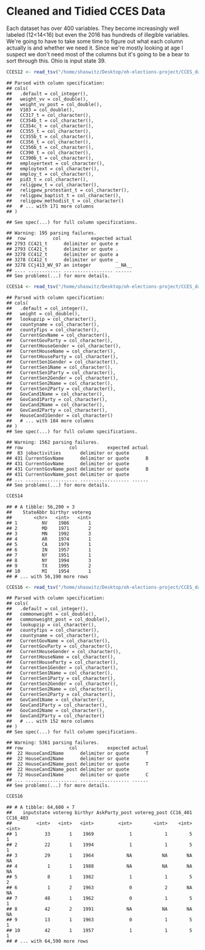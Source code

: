 Cleaned and Tidied CCES Data
================

Each dataset has over 400 variables. They become increasingly well labeled (12&lt;14&lt;16) but even the 2016 has hundreds of illegible variables. We're going to have to take some time to figure out what each column actually is and whether we need it. Since we're mostly looking at age I suspect we don't need most of the columns but it's going to be a bear to sort through this. Ohio is input state 39.

``` r
CCES12 <- read_tsv("/home/shaswitz/Desktop/oh-elections-project/CCES_data/CCES12.tab") 
```

    ## Parsed with column specification:
    ## cols(
    ##   .default = col_integer(),
    ##   weight_vv = col_double(),
    ##   weight_vv_post = col_double(),
    ##   V103 = col_double(),
    ##   CC317_t = col_character(),
    ##   CC354b_t = col_character(),
    ##   CC354c_t = col_character(),
    ##   CC355_t = col_character(),
    ##   CC355b_t = col_character(),
    ##   CC356_t = col_character(),
    ##   CC356b_t = col_character(),
    ##   CC390_t = col_character(),
    ##   CC390b_t = col_character(),
    ##   employertext = col_character(),
    ##   employtext = col_character(),
    ##   employ_t = col_character(),
    ##   pid3_t = col_character(),
    ##   religpew_t = col_character(),
    ##   religpew_protestant_t = col_character(),
    ##   religpew_baptist_t = col_character(),
    ##   religpew_methodist_t = col_character()
    ##   # ... with 171 more columns
    ## )

    ## See spec(...) for full column specifications.

    ## Warning: 195 parsing failures.
    ##  row          col           expected actual
    ## 2793 CC421_t      delimiter or quote e     
    ## 2793 CC421_t      delimiter or quote .     
    ## 3278 CC412_t      delimiter or quote a     
    ## 3278 CC412_t      delimiter or quote _     
    ## 3278 CCj413_WV_97 an integer         __NA__
    ## .... ............ .................. ......
    ## See problems(...) for more details.

``` r
CCES14 <- read_tsv("/home/shaswitz/Desktop/oh-elections-project/CCES_data/CCES14.tab") %>% subset(select = c(54, 58, 65))
```

    ## Parsed with column specification:
    ## cols(
    ##   .default = col_integer(),
    ##   weight = col_double(),
    ##   lookupzip = col_character(),
    ##   countyname = col_character(),
    ##   countyfips = col_character(),
    ##   CurrentGovName = col_character(),
    ##   CurrentGovParty = col_character(),
    ##   CurrentHouseGender = col_character(),
    ##   CurrentHouseName = col_character(),
    ##   CurrentHouseParty = col_character(),
    ##   CurrentSen1Gender = col_character(),
    ##   CurrentSen1Name = col_character(),
    ##   CurrentSen1Party = col_character(),
    ##   CurrentSen2Gender = col_character(),
    ##   CurrentSen2Name = col_character(),
    ##   CurrentSen2Party = col_character(),
    ##   GovCand1Name = col_character(),
    ##   GovCand1Party = col_character(),
    ##   GovCand2Name = col_character(),
    ##   GovCand2Party = col_character(),
    ##   HouseCand1Gender = col_character()
    ##   # ... with 184 more columns
    ## )
    ## See spec(...) for full column specifications.

    ## Warning: 1562 parsing failures.
    ## row                 col           expected actual
    ##  83 jobactivities       delimiter or quote       
    ## 431 CurrentGovName      delimiter or quote      B
    ## 431 CurrentGovName      delimiter or quote       
    ## 431 CurrentGovName_post delimiter or quote      B
    ## 431 CurrentGovName_post delimiter or quote       
    ## ... ................... .................. ......
    ## See problems(...) for more details.

``` r
CCES14
```

    ## # A tibble: 56,200 × 3
    ##    StateAbbr birthyr votereg
    ##        <chr>   <int>   <int>
    ## 1         NV    1986       1
    ## 2         MD    1971       2
    ## 3         MN    1992       3
    ## 4         AR    1974       1
    ## 5         CA    1979       1
    ## 6         IN    1957       1
    ## 7         NY    1951       1
    ## 8         NY    1994       3
    ## 9         TX    1995       2
    ## 10        MI    1954       1
    ## # ... with 56,190 more rows

``` r
CCES16 <- read_tsv("/home/shaswitz/Desktop/oh-elections-project/CCES_data/CCES16.tab") %>% select(inputstate, votereg, birthyr, AskParty_post, votereg_post, CC16_401, CC16_403)
```

    ## Parsed with column specification:
    ## cols(
    ##   .default = col_integer(),
    ##   commonweight = col_double(),
    ##   commonweight_post = col_double(),
    ##   lookupzip = col_character(),
    ##   countyfips = col_character(),
    ##   countyname = col_character(),
    ##   CurrentGovName = col_character(),
    ##   CurrentGovParty = col_character(),
    ##   CurrentHouseGender = col_character(),
    ##   CurrentHouseName = col_character(),
    ##   CurrentHouseParty = col_character(),
    ##   CurrentSen1Gender = col_character(),
    ##   CurrentSen1Name = col_character(),
    ##   CurrentSen1Party = col_character(),
    ##   CurrentSen2Gender = col_character(),
    ##   CurrentSen2Name = col_character(),
    ##   CurrentSen2Party = col_character(),
    ##   GovCand1Name = col_character(),
    ##   GovCand1Party = col_character(),
    ##   GovCand2Name = col_character(),
    ##   GovCand2Party = col_character()
    ##   # ... with 152 more columns
    ## )
    ## See spec(...) for full column specifications.

    ## Warning: 5361 parsing failures.
    ## row                 col           expected actual
    ##  22 HouseCand2Name      delimiter or quote      T
    ##  22 HouseCand2Name      delimiter or quote       
    ##  22 HouseCand2Name_post delimiter or quote      T
    ##  22 HouseCand2Name_post delimiter or quote       
    ##  72 HouseCand1Name      delimiter or quote      C
    ## ... ................... .................. ......
    ## See problems(...) for more details.

``` r
CCES16
```

    ## # A tibble: 64,600 × 7
    ##    inputstate votereg birthyr AskParty_post votereg_post CC16_401 CC16_403
    ##         <int>   <int>   <int>         <int>        <int>    <int>    <int>
    ## 1          33       1    1969             1            1        5        1
    ## 2          22       1    1994             1            1        5        1
    ## 3          29       1    1964            NA           NA       NA       NA
    ## 4           1       1    1988            NA           NA       NA       NA
    ## 5           8       1    1982             1            1        5        2
    ## 6           1       2    1963             0            2       NA       NA
    ## 7          48       1    1962             0            1        5        1
    ## 8          42       2    1991            NA           NA       NA       NA
    ## 9          13       1    1963             0            1        5        1
    ## 10         42       1    1957             1            1        5        1
    ## # ... with 64,590 more rows
